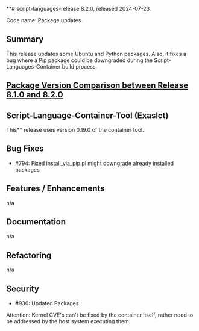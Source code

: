 **# script-languages-release 8.2.0, released 2024-07-23.

Code name: Package updates.

## Summary

This release updates some Ubuntu and Python packages. Also, it fixes a bug where a Pip package could be downgraded during the Script-Languages-Container build process.

## [Package Version Comparison between Release 8.1.0 and 8.2.0](package_diffs/8.2.0/README.md)

## Script-Language-Container-Tool (Exaslct)

This** release uses version 0.19.0 of the container tool. 

## Bug Fixes

- #794: Fixed install_via_pip.pl might downgrade already installed packages

## Features / Enhancements

n/a

## Documentation

n/a

## Refactoring

n/a

## Security

 - #930: Updated Packages 

Attention: Kernel CVE's can't be fixed by the container itself, rather need to be addressed by the host system executing them.
